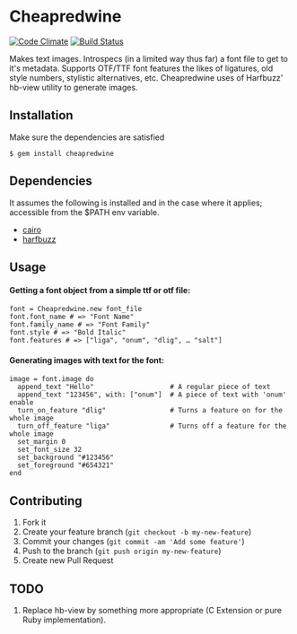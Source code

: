 # Cheapredwine 

[![Code Climate](https://codeclimate.com/github/hugobast/cheapredwine.png)](https://codeclimate.com/github/hugobast/cheapredwine)
[![Build Status](https://travis-ci.org/hugobast/cheapredwine.png?branch=master)](https://travis-ci.org/hugobast/cheapredwine)

Makes text images. Introspecs (in a limited way thus far) a font file to get to it's metadata. Supports OTF/TTF font features the likes of ligatures, old style numbers, stylistic alternatives, etc. Cheapredwine uses of Harfbuzz' hb-view utility to generate images.

## Installation

Make sure the dependencies are satisfied

    $ gem install cheapredwine

## Dependencies

It assumes the following is installed and in the case where it applies; accessible from the $PATH env variable.

* [cairo](http://www.cairographics.org/releases/)
* [harfbuzz](http://www.freedesktop.org/software/harfbuzz/release/)

## Usage

#### Getting a font object from a simple ttf or otf file:

    font = Cheapredwine.new font_file
    font.font_name # => "Font Name"
    font.family_name # => "Font Family"
    font.style # => "Bold Italic"
    font.features # => ["liga", "onum", "dlig", … "salt"]
    
#### Generating images with text for the font:

    image = font.image do
      append_text "Hello"                   # A regular piece of text
      append_text "123456", with: ["onum"]  # A piece of text with 'onum' enable
      turn_on_feature "dlig"                # Turns a feature on for the whole image
      turn_off_feature "liga"               # Turns off a feature for the whole image
      set_margin 0
      set_font_size 32
      set_background "#123456"
      set_foreground "#654321"
    end

## Contributing

1. Fork it
2. Create your feature branch (`git checkout -b my-new-feature`)
3. Commit your changes (`git commit -am 'Add some feature'`)
4. Push to the branch (`git push origin my-new-feature`)
5. Create new Pull Request

## TODO

1. Replace hb-view by something more appropriate (C Extension or pure Ruby implementation).
